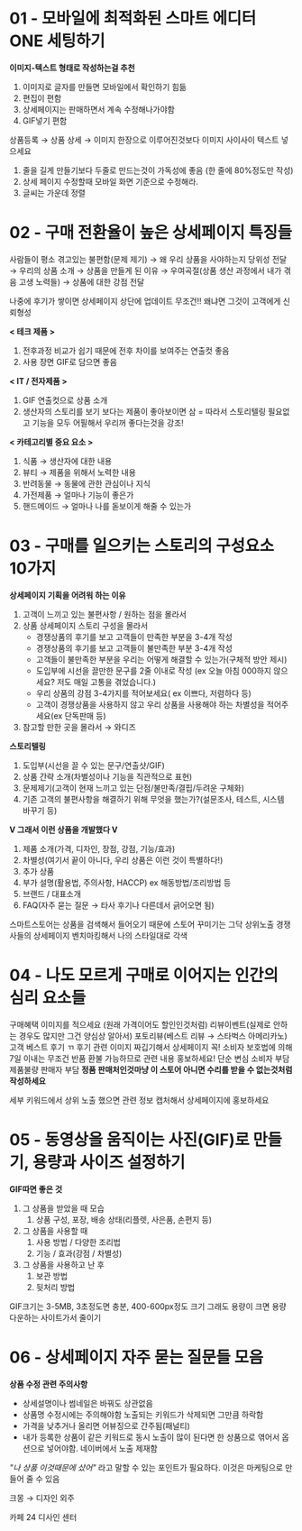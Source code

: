 # 01 - 모바일에 최적화된 스마트 에디터 ONE 세팅하기

**이미지-텍스트 형태로 작성하는걸 추천**
1. 이미지로 글자를 만들면 모바일에서 확인하기 힘듦
2. 편집이 편함
3. 상세페이지는 판매하면서 계속 수정해나가야함
4. GIF넣기 편함

상품등록 → 상품 상세 → 이미지 한장으로 이루어진것보다 이미지 사이사이 텍스트 넣으세요
1. 줄을 길게 만들기보다 두줄로 만드는것이 가독성에 좋음 (한 줄에 80%정도만 작성)
2. 상세 페이지 수정할때 모바일 화면 기준으로 수정해라.
3. 글씨는 가운데 정렬

# 02 - 구매 전환율이 높은 상세페이지 특징들

사람들이 평소 겪고있는 불편함(문제 제기) → 왜 우리 상품을 사야하는지 당위성 전달 → 우리의 상품 소개 → 상품을 만들게 된 이유 → 우여곡절(상품 생산 과정에서 내가 겪음 고생 노력들) → 상품에 대한 강점 전달

나중에 후기가 쌓이면 상세페이지 상단에 업데이트 무조건!! 왜냐면 그것이 고객에게 신뢰형성

**< 테크 제품 >**
1. 전후과정 비교가 쉽기 때문에 전후 차이를 보여주는 연출컷 좋음
2. 사용 장면 GIF로 담으면 좋음

**< IT / 전자제품 >**
1. GIF 연출컷으로 상품 소개
2. 생산자의 스토리를 보기 보다는 제품이 좋아보이면 삼 = 따라서 스토리텔링 필요없고 기능을 모두 어필해서 우리꺼 좋다는것을 강조!

**< 카테고리별 중요 요소 >**
1. 식품 → 생산자에 대한 내용
2. 뷰티 → 제품을 위해서 노력한 내용
3. 반려동물 → 동물에 관한 관심이나 지식
4. 가전제품 → 얼마나 기능이 좋은가
5. 핸드메이드 → 얼마나 나를 돋보이게 해줄 수 있는가

# 03 - 구매를 일으키는 스토리의 구성요소 10가지

**상세페이지 기획을 어려워 하는 이유**
1. 고객이 느끼고 있는 불편사항 / 원하는 점을 몰라서
2. 상품 상세페이지 스토리 구성을 몰라서
    - 경쟁상품의 후기를 보고 고객들이 만족한 부분을 3-4개 작성
    - 경쟁상품의 후기를 보고 고객들이 불만족한 부분 3-4개 작성
    - 고객들이 불만족한 부분을 우리는 어떻게 해결할 수 있는가(구체적 방안 제시)
    - 도입부에 시선을 끌만한 문구를 2줄 이내로 작성 (ex 오늘 아침 000하지 않으세요? 저도 매일 고통을 겪었습니다.)
    - 우리 상품의 강점 3-4가지를 적어보세요( ex 이쁘다, 저렴하다 등)
    - 고객이 경쟁상품을 사용하지 않고 우리 상품을 사용해야 하는 차별성을 적어주세요(ex 단독판매 등)
3. 참고할 만한 곳을 몰라서 → 와디즈

**스토리텔링**
1. 도입부(시선을 끌 수 있는 문구/연출샷/GIF)
2. 상품 간략 소개(차별성이나 기능을 직관적으로 표현)
3. 문제제기(고객이 현재 느끼고 있는 단점/불만족/결핍/두려운 구체화)
4. 기존 고객의 불편사항을 해결하기 위해 무엇을 했는가?(설문조사, 테스트, 시스템 바꾸기 등)

**V 그래서 이런 상품을 개발했다 V**
1. 제품 소개(가격, 디자인, 장점, 강점, 기능/효과)
2. 차별성(여기서 끝이 아니다, 우리 상품은 이런 것이 특별하다!)
3. 추가 상품
4. 부가 설명(활용법, 주의사항, HACCP) ex 해동방법/조리방법 등
5. 브랜드 / 대표소개
6. FAQ(자주 묻는 질문 → 타사 후기나 다른데서 긁어오면 됨)

스마트스토어는 상품을 검색해서 들어오기 때문에  스토어 꾸미기는 그닥
상위노출 경쟁사들의 상세페이지 벤치마킹해서 나의 스타일대로 각색

# 04 - 나도 모르게 구매로 이어지는 인간의 심리 요소들

구매혜택 이미지를 적으세요 (원래 가격이어도 할인인것처럼)
리뷰이벤트(실제로 안하는 경우도 많지만 그건 양심상 알아서)
포토리뷰(베스트 리뷰 → 스타벅스 아메리카노)
고객 베스트 후기 ㄲ
후기 관련 이미지 짜깁기해서 상세페이지 꼭!
소비자 보호법에 의해 7일 이내는 무조건 반품 환불 가능하므로 관련 내용 홍보하세요!
단순 변심 소비자 부담  제품불량 판매자 부담
**정품 판매처인것마냥 이 스토어 아니면 수리를 받을 수 없는것처럼 작성하세요**

세부 키워드에서 상위 노출 했으면 관련 정보 캡처해서 상세페이지에 홍보하세요

# 05 - 동영상을 움직이는 사진(GIF)로 만들기, 용량과 사이즈 설정하기

**GIF따면 좋은 것**
1. 그 상품을 받았을 때 모습
    1. 상품 구성, 포장, 배송 상태(리플렛, 사은품, 손편지 등)
2. 그 상품을 사용할 때
    1. 사용 방법 / 다양한 조리법
    2. 기능 / 효과(강점 / 차별성)
3. 그 상품을 사용하고 난 후
    1. 보관 방법
    2. 뒷처리 방법

GIF크기는 3-5MB, 3초정도면 충분, 400-600px정도 크기 그래도 용량이 크면 용량 다운하는 사이트가서 줄이기

# 06 - 상세페이지 자주 묻는 질문들 모음

**상품 수정 관련 주의사항**
- 상세설명이나 썸네일은 바꿔도 상관없음
- 상품명 수정시에는 주의해야함 노출되는 키워드가 삭제되면 그만큼 하락함
- 가격을 낮추거나 올리면 어뷰징으로 간주됨(패널티)
- 내가 등록한 상품이 같은 키워드로 동시 노출이 많이 된다면 한 상품으로 엮어서 옵션으로 넣어야함. 네이버에서 노출 제재함

*"나 상품 이것때문에 샀어"* 라고 말할 수 있는 포인트가 필요하다. 이것은 마케팅으로 만들어 줄 수 있음

크몽 → 디자인 외주

카페 24 디사인 센터
